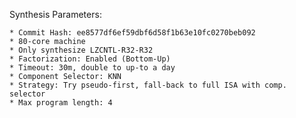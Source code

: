 Synthesis Parameters:

    * Commit Hash: ee8577df6ef59dbf6d58f1b63e10fc0270beb092
    * 80-core machine
    * Only synthesize LZCNTL-R32-R32
    * Factorization: Enabled (Bottom-Up)
    * Timeout: 30m, double to up-to a day
    * Component Selector: KNN
    * Strategy: Try pseudo-first, fall-back to full ISA with comp. selector
    * Max program length: 4
